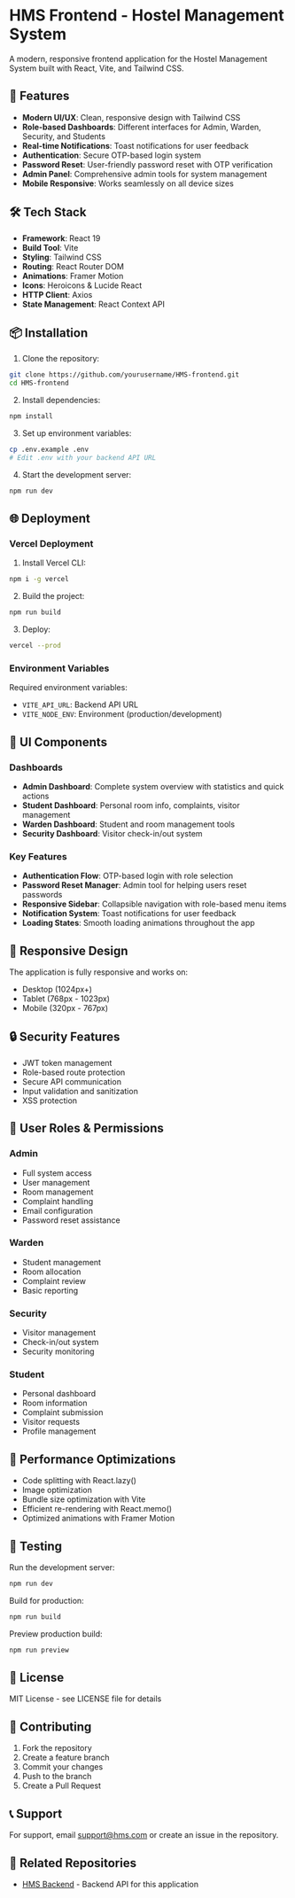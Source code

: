 # HMS Frontend - Hostel Management System

A modern, responsive frontend application for the Hostel Management System built with React, Vite, and Tailwind CSS.

## 🚀 Features

- **Modern UI/UX**: Clean, responsive design with Tailwind CSS
- **Role-based Dashboards**: Different interfaces for Admin, Warden, Security, and Students
- **Real-time Notifications**: Toast notifications for user feedback
- **Authentication**: Secure OTP-based login system
- **Password Reset**: User-friendly password reset with OTP verification
- **Admin Panel**: Comprehensive admin tools for system management
- **Mobile Responsive**: Works seamlessly on all device sizes

## 🛠️ Tech Stack

- **Framework**: React 19
- **Build Tool**: Vite
- **Styling**: Tailwind CSS
- **Routing**: React Router DOM
- **Animations**: Framer Motion
- **Icons**: Heroicons & Lucide React
- **HTTP Client**: Axios
- **State Management**: React Context API

## 📦 Installation

1. Clone the repository:
```bash
git clone https://github.com/yourusername/HMS-frontend.git
cd HMS-frontend
```

2. Install dependencies:
```bash
npm install
```

3. Set up environment variables:
```bash
cp .env.example .env
# Edit .env with your backend API URL
```

4. Start the development server:
```bash
npm run dev
```

## 🌐 Deployment

### Vercel Deployment

1. Install Vercel CLI:
```bash
npm i -g vercel
```

2. Build the project:
```bash
npm run build
```

3. Deploy:
```bash
vercel --prod
```

### Environment Variables

Required environment variables:

- `VITE_API_URL`: Backend API URL
- `VITE_NODE_ENV`: Environment (production/development)

## 🎨 UI Components

### Dashboards

- **Admin Dashboard**: Complete system overview with statistics and quick actions
- **Student Dashboard**: Personal room info, complaints, visitor management
- **Warden Dashboard**: Student and room management tools
- **Security Dashboard**: Visitor check-in/out system

### Key Features

- **Authentication Flow**: OTP-based login with role selection
- **Password Reset Manager**: Admin tool for helping users reset passwords
- **Responsive Sidebar**: Collapsible navigation with role-based menu items
- **Notification System**: Toast notifications for user feedback
- **Loading States**: Smooth loading animations throughout the app

## 📱 Responsive Design

The application is fully responsive and works on:
- Desktop (1024px+)
- Tablet (768px - 1023px)
- Mobile (320px - 767px)

## 🔒 Security Features

- JWT token management
- Role-based route protection
- Secure API communication
- Input validation and sanitization
- XSS protection

## 🎯 User Roles & Permissions

### Admin
- Full system access
- User management
- Room management
- Complaint handling
- Email configuration
- Password reset assistance

### Warden
- Student management
- Room allocation
- Complaint review
- Basic reporting

### Security
- Visitor management
- Check-in/out system
- Security monitoring

### Student
- Personal dashboard
- Room information
- Complaint submission
- Visitor requests
- Profile management

## 🚀 Performance Optimizations

- Code splitting with React.lazy()
- Image optimization
- Bundle size optimization with Vite
- Efficient re-rendering with React.memo()
- Optimized animations with Framer Motion

## 🧪 Testing

Run the development server:
```bash
npm run dev
```

Build for production:
```bash
npm run build
```

Preview production build:
```bash
npm run preview
```

## 📄 License

MIT License - see LICENSE file for details

## 🤝 Contributing

1. Fork the repository
2. Create a feature branch
3. Commit your changes
4. Push to the branch
5. Create a Pull Request

## 📞 Support

For support, email support@hms.com or create an issue in the repository.

## 🔗 Related Repositories

- [HMS Backend](https://github.com/yourusername/HMS-backend) - Backend API for this application